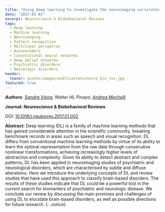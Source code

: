 ```yaml
---
title: "Using deep learning to investigate the neuroimaging correlates of psychiatric and neurological disorders: Methods and applications"
date: "2017-03-01"
excerpt: Neuroscience & Biobehavioral Reviews
tags:
  - Deep learning
  - Machine learning
  - Neuroimaging
  - Pattern recognition
  - Multilayer perceptron
  - Autoencoders
  - Convolutional neural networks
  - Deep belief networks
  - Psychiatric disorders
  - Neurologic disorders
header:
  teaser: assets/images/publications/neuro_bio_rev.jpg
featured: true
---
```


*__Authors__: [Sandra Vieira](/members/Sandra), Walter HL Pinaya, [Andrea Mechelli](/members/Andrea)*

**Journal: Neuroscience & Biobehavioral Reviews**

DOI: [10.1016/j.neubiorev.2017.01.002](https://doi.org/10.1016/j.neubiorev.2017.01.002)

**Abstract**: Deep learning (DL) is a family of machine learning methods that has gained considerable attention in the scientific community, breaking benchmark records in areas such as speech and visual recognition. DL differs from conventional machine learning methods by virtue of its ability to learn the optimal representation from the raw data through consecutive nonlinear transformations, achieving increasingly higher levels of abstraction and complexity. Given its ability to detect abstract and complex patterns, DL has been applied in neuroimaging studies of psychiatric and neurological disorders, which are characterised by subtle and diffuse alterations. Here we introduce the underlying concepts of DL and review studies that have used this approach to classify brain-based disorders. The results of these studies indicate that DL could be a powerful tool in the current search for biomarkers of psychiatric and neurologic disease. We conclude our review by discussing the main promises and challenges of using DL to elucidate brain-based disorders, as well as possible directions for future research.
{: .notice}
